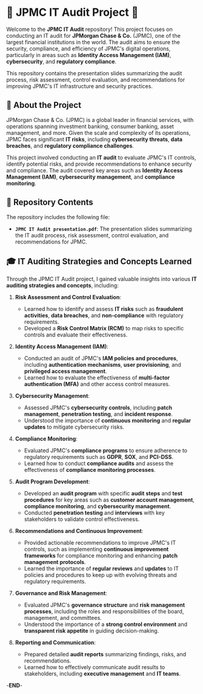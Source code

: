 # 🏦 JPMC IT Audit Project 🏦

Welcome to the **JPMC IT Audit** repository! This project focuses on conducting an IT audit for **JPMorgan Chase & Co.** (JPMC), one of the largest financial institutions in the world. The audit aims to ensure the security, compliance, and efficiency of JPMC's digital operations, particularly in areas such as **Identity Access Management (IAM)**, **cybersecurity**, and **regulatory compliance**.

This repository contains the presentation slides summarizing the audit process, risk assessment, control evaluation, and recommendations for improving JPMC's IT infrastructure and security practices.

## 📄 **About the Project**

JPMorgan Chase & Co. (JPMC) is a global leader in financial services, with operations spanning investment banking, consumer banking, asset management, and more. Given the scale and complexity of its operations, JPMC faces significant **IT risks**, including **cybersecurity threats**, **data breaches**, and **regulatory compliance challenges**.

This project involved conducting an **IT audit** to evaluate JPMC's IT controls, identify potential risks, and provide recommendations to enhance security and compliance. The audit covered key areas such as **Identity Access Management (IAM)**, **cybersecurity management**, and **compliance monitoring**.

## 📂 **Repository Contents**

The repository includes the following file:
- **`JPMC IT Audit presentation.pdf`**: The presentation slides summarizing the IT audit process, risk assessment, control evaluation, and recommendations for JPMC.

## 🎓 **IT Auditing Strategies and Concepts Learned**

Through the JPMC IT Audit project, I gained valuable insights into various **IT auditing strategies and concepts**, including:

1. **Risk Assessment and Control Evaluation**:
   - Learned how to identify and assess **IT risks** such as **fraudulent activities**, **data breaches**, and **non-compliance** with regulatory requirements.
   - Developed a **Risk Control Matrix (RCM)** to map risks to specific controls and evaluate their effectiveness.

2. **Identity Access Management (IAM)**:
   - Conducted an audit of JPMC's **IAM policies and procedures**, including **authentication mechanisms**, **user provisioning**, and **privileged access management**.
   - Learned how to evaluate the effectiveness of **multi-factor authentication (MFA)** and other access control measures.

3. **Cybersecurity Management**:
   - Assessed JPMC's **cybersecurity controls**, including **patch management**, **penetration testing**, and **incident response**.
   - Understood the importance of **continuous monitoring** and **regular updates** to mitigate cybersecurity risks.

4. **Compliance Monitoring**:
   - Evaluated JPMC's **compliance programs** to ensure adherence to regulatory requirements such as **GDPR**, **SOX**, and **PCI-DSS**.
   - Learned how to conduct **compliance audits** and assess the effectiveness of **compliance monitoring processes**.

5. **Audit Program Development**:
   - Developed an **audit program** with specific **audit steps** and **test procedures** for key areas such as **customer account management**, **compliance monitoring**, and **cybersecurity management**.
   - Conducted **penetration testing** and **interviews** with key stakeholders to validate control effectiveness.

6. **Recommendations and Continuous Improvement**:
   - Provided actionable recommendations to improve JPMC's IT controls, such as implementing **continuous improvement frameworks** for compliance monitoring and enhancing **patch management protocols**.
   - Learned the importance of **regular reviews** and **updates** to IT policies and procedures to keep up with evolving threats and regulatory requirements.

7. **Governance and Risk Management**:
   - Evaluated JPMC's **governance structure** and **risk management processes**, including the roles and responsibilities of the board, management, and committees.
   - Understood the importance of a **strong control environment** and **transparent risk appetite** in guiding decision-making.

8. **Reporting and Communication**:
   - Prepared detailed **audit reports** summarizing findings, risks, and recommendations.
   - Learned how to effectively communicate audit results to stakeholders, including **executive management** and **IT teams**.

-**END**-
